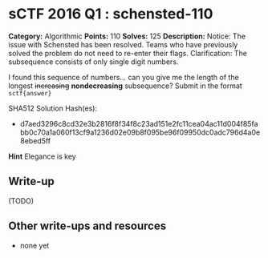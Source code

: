 # sCTF 2016 Q1 : schensted-110

**Category:** Algorithmic
**Points:** 110
**Solves:** 125
**Description:**
Notice: The issue with Schensted has been resolved. Teams who have previously solved the problem do not need to re-enter their flags.
Clarification: The subsequence consists of only single digit numbers.

I found this sequence of numbers... can you give me the length of the longest ~~increasing~~ **nondecreasing** subsequence? Submit in the format `sctf{answer}`


SHA512 Solution Hash(es):
* d7aed3296c8cd32e3b2816f8f34f8c23ad151e2fc11cea04ac11d004f85fabb0c70a1a060f13cf9a1236d02e09b8f095be96f09950dc0adc796d4a0e8ebed5ff

**Hint**
Elegance is key

## Write-up

(TODO)

## Other write-ups and resources

* none yet
